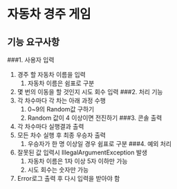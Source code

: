 # 자동차 경주 게임
## 기능 요구사항
###1. 사용자 입력
   1. 경주 할 자동차 이름을 입력
      1. 자동차 이름은 쉼표로 구분
   2. 몇 번의 이동을 할 것인지 시도 회수 입력
###2. 처리 기능
   1. 각 차수마다 각 차는 아래 과정 수행
      1. 0~9의 Random값 구하기
      2. Random 값이 4 이상이면 전진하기
###3. 콘솔 출력
   1. 각 차수마다 실행결과 출력
   2. 모든 차수 실행 후 최종 우승자 출력
      1. 우승자가 한 명 이상일 경우 쉼표로 구분
###4. 예외 처리
   1. 잘못된 값 입력시 IllegalArgumentException 발생
      1. 자동차 이름은 1자 이상 5자 이하만 가능
      2. 시도 회수는 숫자만 가능
   2. Error로그 출력 후 다시 입력을 받아야 함